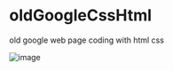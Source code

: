 # oldGoogleCssHtml

old google web page coding with html css


![image](https://user-images.githubusercontent.com/23610345/169909303-ffa34232-fc34-415a-a0cc-1eac30ac76b9.png)
